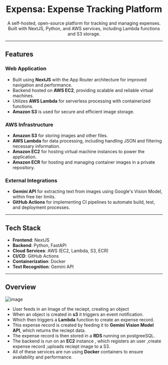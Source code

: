 <h1 align="center">Expensa: Expense Tracking Platform</h1>

<p align="center">
  A self-hosted, open-source platform for tracking and managing expenses.  
  Built with NextJS, Python, and AWS services, including Lambda functions and S3 storage.  
</p>

---

## Features  

### Web Application  
- Built using **NextJS** with the App Router architecture for improved navigation and performance.  
- Backend hosted on **AWS EC2**, providing scalable and reliable virtual machines.  
- Utilizes **AWS Lambda** for serverless processing with containerized functions.  
- **Amazon S3** is used for secure and efficient image storage.  

### AWS Infrastructure  
- **Amazon S3** for storing images and other files.  
- **AWS Lambda** for data processing, including handling JSON and filtering necessary information.  
- **Amazon EC2** for hosting virtual machine instances to power the application.  
- **Amazon ECR** for hosting and managing container images in a private repository.  

### External Integrations  
- **Gemini API** for extracting text from images using Google's Vision Model, within free tier limits.  
- **GitHub Actions** for implementing CI pipelines to automate build, test, and deployment processes.  

---

## Tech Stack  

- **Frontend**: NextJS   
- **Backend**: Python, FastAPI  
- **Cloud Services**: AWS (EC2, Lambda, S3, ECR)  
- **CI/CD**: GitHub Actions  
- **Containerization**: Docker  
- **Text Recognition**: Gemini API  

---

## Overview
![image](https://github.com/user-attachments/assets/6121d6e1-a9cf-4db6-8ceb-e309c16c323f)

- User feeds in an Image of the reciept, creating an object
- When an object is created in **s3** it triggers an event notification.
- Which then triggers a **Lambda** function to create an expense record.
- This expense record is created by feeding it to **Gemini Vision Model API**, which returns the reciept data.
- The expense record is then stored in a **RDS** running on postgreeSQL.
- The backend is run on an **EC2** instance , which registers an user ,create expense record ,uploads  reciept image to a S3.
- All of these services are run using **Docker** containers to ensure availability and performance.

